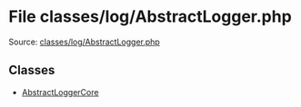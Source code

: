 File classes/log/AbstractLogger.php
=========

Source: [classes/log/AbstractLogger.php](https://github.com/PrestaShop/PrestaShop/blob/1.6.0.3/classes/log/AbstractLogger.php)


Classes
-------

* [AbstractLoggerCore](class.AbstractLoggerCore.md)

